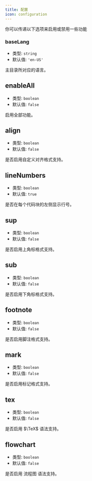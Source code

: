 ```yaml
---
title: 配置
icon: configuration
---
```


你可以传递以下选项来启用或禁用一些功能

### baseLang

- 类型: `string`
- 默认值: `'en-US'`

主目录所对应的语言。

## enableAll

- 类型: `boolean`
- 默认值: `false`

启用全部功能。

## align

- 类型: `boolean`
- 默认值: `false`

是否启用自定义对齐格式支持。

## lineNumbers

- 类型: `boolean`
- 默认值: `true`

是否在每个代码块的左侧显示行号。

## sup

- 类型: `boolean`
- 默认值: `false`

是否启用上角标格式支持。

## sub

- 类型: `boolean`
- 默认值: `false`

是否启用下角标格式支持。

## footnote

- 类型: `boolean`
- 默认值: `false`

是否启用脚注格式支持。

## mark

- 类型: `boolean`
- 默认值: `false`

是否启用标记格式支持。

## tex

- 类型: `boolean`
- 默认值: `false`

是否启用 $\TeX$ 语法支持。

## flowchart

- 类型: `boolean`
- 默认值: `false`

是否启用 流程图 语法支持。

